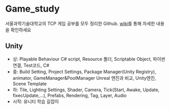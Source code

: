 # Game_study
서울과학기술대학교의 TCP 게임 공부를 모두 정리한 Github.
[wiki](https://github.com/TeamCrazyPerformance/Game_study/wiki)를 통해 자세한 내용을 확인하세요

## Unity
- 상: Playable Behaviour C# script, Resource 폴더, Scriptable Object, 파이썬 연결, Test코드, C#
- 중: Build Setting, Project Settings, Package Manager(Unity Registry), animator, GameManager&PoolManager Unreal 엔진과 비교, Unity엔진, Scene Template
- 하: Tile, Lighting Settings, Shader, Camera, Tick(Start, Awake, Update, fixecUpdate,...), Prefabs, Rendering, Tag, Layer, Audio
- 시작: 유니티 학습 길잡이
